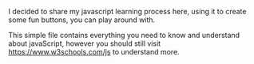 I decided to share my javascript learning process here, using it to create some fun buttons, you can play around  with.

This simple file contains everything you need to know and understand about javaScript, however you should still visit https://www.w3schools.com/js to understand more.
